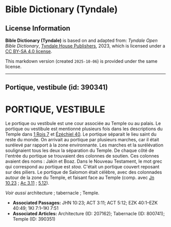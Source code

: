 # Bible Dictionary (Tyndale)

## License Information

**Bible Dictionary (Tyndale)** is based on and adapted from: _Tyndale Open Bible Dictionary_, [Tyndale House Publishers](https://tyndaleopenresources.com/), 2023, which is licensed under a [CC BY-SA 4.0 license](https://creativecommons.org/licenses/by-sa/4.0/legalcode.en).

This markdown version (created `2025-10-06`) is provided under the same license.



--------------------------------

## Portique, vestibule (id: 390341)

PORTIQUE, VESTIBULE
===================

Le portique ou vestibule est une cour associée au Temple ou au palais. Le portique ou vestibule est mentionné plusieurs fois dans les descriptions du Temple dans [1 Rois 7](https://ref.ly/1Kgs7:1-1Kgs7:51) et [Ézéchiel 40](https://ref.ly/Ezek40:1-Ezek40:49). Le portique séparait le lieu saint du reste du monde. On arrivait au portique par plusieurs marches, car il était surélevé par rapport à la zone environnante. Les marches et la surélévation soulignaient tous les deux la séparation du Temple. De chaque côté de l'entrée du portique se trouvaient des colonnes de soutien. Ces colonnes avaient des noms : Jakin et Boaz. Dans le Nouveau Testament, le mot grec qui correspond au portique est *stoa*. C'était un portique couvert reposant sur des piliers. Le portique de Salomon était célèbre, avec des colonnades autour de la zone du Temple, et faisant face au Temple (comp. avec [Jn 10\.23](https://ref.ly/John10:23) ; [Ac 3\.11](https://ref.ly/Acts3:11) ; [5\.12](https://ref.ly/Acts5:12)).

*Voir aussi* architecture ; tabernacle ; Temple.

* **Associated Passages:** JHN 10:23; ACT 3:11; ACT 5:12; EZK 40:1–EZK 40:49; 1KI 7:1–1KI 7:51
* **Associated Articles:** Architecture (ID: 207162); Tabernacle (ID: 800741); Temple (ID: 390351)

